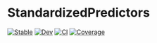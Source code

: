 # StandardizedPredictors

[![Stable](https://img.shields.io/badge/docs-stable-blue.svg)](https://kleinschmidt.github.io/StandardizedPredictors.jl/stable)
[![Dev](https://img.shields.io/badge/docs-dev-blue.svg)](https://kleinschmidt.github.io/StandardizedPredictors.jl/dev)
[![CI](https://github.com/beacon-biosignals/StandardizedPredictors.jl/actions/workflows/CI.yml/badge.svg?branch=main)](https://github.com/beacon-biosignals/StandardizedPredictors.jl/actions)
[![Coverage](https://codecov.io/gh/beacon-biosignals/StandardizedPredictors.jl/branch/master/graph/badge.svg)](https://codecov.io/gh/beacon-biosignals/StandardizedPredictors.jl)
